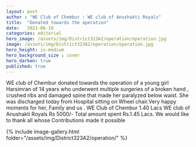 ```yaml
---
layout: post
author : "WE Club of Chembur : WE club of Anushakti Royals"
title:  "Donated towards the operation"
date:   2021-06-10
categories: editorial
hero_image: /assets/img/District323A2/operation/operation.jpg
image: /assets/img/District323A2/operation/operation.jpg
hero_height: is-medium
hero_background_size : cover
hero_darken: true
published: true
---
```


WE club of Chembur donated towards the operation of a young girl Harsimran of 14 years who underwent multiple surgeries of a broken hand , crushed ribs and damaged spine that made her paralyzed below waist. She was discharged today from Hospital sitting on Wheel chair.Very  happy moments for her, Family and us . WE Club of Chembur 1.40 Lacs WE club of Anushakti Royals Rs 5000/- Total amount spent Rs.1.45 Lacs. We would like to thank all whose Contributions made it possible

{% include image-gallery.html folder="/assets/img/District323A2/operation/" %}